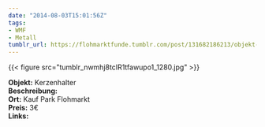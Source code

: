 ```yaml
---
date: "2014-08-03T15:01:56Z"
tags:
- WMF
- Metall
tumblr_url: https://flohmarktfunde.tumblr.com/post/131682186213/objekt-kerzenhalter-beschreibung-lorem-ipsum
---
```

 {{< figure src="tumblr_nwmhj8tcIR1tfawupo1_1280.jpg" >}}  

**Objekt:** Kerzenhalter  
**Beschreibung:**   
**Ort:** Kauf Park Flohmarkt  
**Preis:** 3€  
**Links:** 
